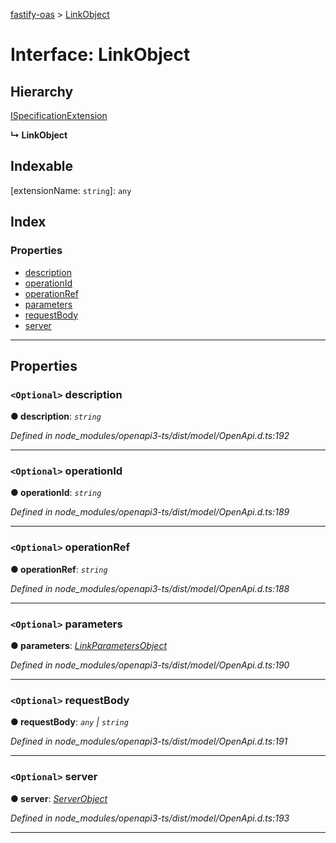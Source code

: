 [fastify-oas](../README.md) > [LinkObject](../interfaces/linkobject.md)

# Interface: LinkObject

## Hierarchy

 [ISpecificationExtension](ispecificationextension.md)

**↳ LinkObject**

## Indexable

\[extensionName: `string`\]:&nbsp;`any`
## Index

### Properties

* [description](linkobject.md#description)
* [operationId](linkobject.md#operationid)
* [operationRef](linkobject.md#operationref)
* [parameters](linkobject.md#parameters)
* [requestBody](linkobject.md#requestbody)
* [server](linkobject.md#server)

---

## Properties

<a id="description"></a>

### `<Optional>` description

**● description**: *`string`*

*Defined in node_modules/openapi3-ts/dist/model/OpenApi.d.ts:192*

___
<a id="operationid"></a>

### `<Optional>` operationId

**● operationId**: *`string`*

*Defined in node_modules/openapi3-ts/dist/model/OpenApi.d.ts:189*

___
<a id="operationref"></a>

### `<Optional>` operationRef

**● operationRef**: *`string`*

*Defined in node_modules/openapi3-ts/dist/model/OpenApi.d.ts:188*

___
<a id="parameters"></a>

### `<Optional>` parameters

**● parameters**: *[LinkParametersObject](linkparametersobject.md)*

*Defined in node_modules/openapi3-ts/dist/model/OpenApi.d.ts:190*

___
<a id="requestbody"></a>

### `<Optional>` requestBody

**● requestBody**: *`any` | `string`*

*Defined in node_modules/openapi3-ts/dist/model/OpenApi.d.ts:191*

___
<a id="server"></a>

### `<Optional>` server

**● server**: *[ServerObject](serverobject.md)*

*Defined in node_modules/openapi3-ts/dist/model/OpenApi.d.ts:193*

___

